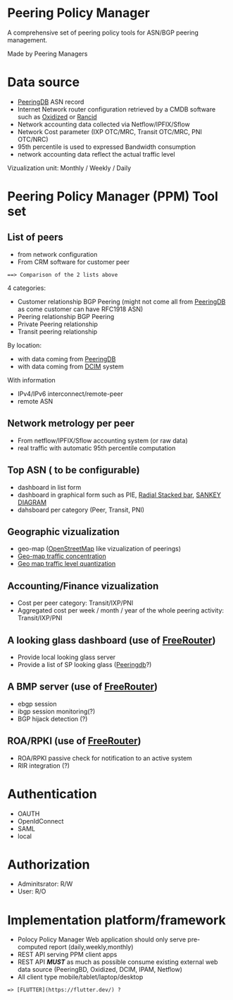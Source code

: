 # Peering Policy Manager
A comprehensive set of peering policy tools for ASN/BGP peering management.

Made by Peering Managers

# Data source
* [PeeringDB](https://www.peeringdb.com/) ASN record
* Internet Network router configuration retrieved by a CMDB software such as [Oxidized](https://github.com/ytti/oxidized) or [Rancid](https://shrubbery.net/rancid/)
* Network accounting data collected via Netflow/IPFIX/Sflow
* Network Cost parameter (IXP OTC/MRC, Transit OTC/MRC, PNI OTC/NRC)
* 95th percentile is used to expressed Bandwidth consumption 
* network accounting data reflect the actual traffic level

Vizualization unit: Monthly / Weekly / Daily

# Peering Policy Manager (PPM) Tool set
## List of peers 
* from network configuration
* From CRM software for customer peer

`==> Comparison of the 2 lists above`

4 categories: 
* Customer relationship BGP Peering 
(might not come all from [PeeringDB](https://www.peeringdb.com/) as come customer can have RFC1918 ASN)
* Peering relationship BGP Peering
* Private Peering relationship
* Transit peering relationship

By location: 
* with data coming from [PeeringDB](https://www.peeringdb.com/)
* with data coming from [DCIM](https://en.wikipedia.org/wiki/Data_center_management#Data_center_infrastructure_management) system

With information
* IPv4/IPv6 interconnect/remote-peer
* remote ASN

## Network metrology per peer
* From netflow/IPFIX/Sflow accounting system (or raw data)
* real traffic with automatic 95th percentile computation

## Top <x> ASN (<x> to be configurable)
* dashboard in list form
* dashboard in graphical form such as PIE, [Radial Stacked bar](https://observablehq.com/@d3/radial-stacked-bar-chart), [SANKEY DIAGRAM](https://observablehq.com/@d3/sankey-diagram)
* dahsboard per category (Peer, Transit, PNI)

## Geographic vizualization
* geo-map ([OpenStreetMap](https://www.openstreetmap.org/) like vizualization of peerings)
* [Geo-map traffic concentration](https://observablehq.com/@d3/bubble-map)
* [Geo map traffic level quantization](https://observablehq.com/@d3/choropleth)

## Accounting/Finance vizualization
* Cost per peer category: Transit/IXP/PNI
* Aggregated cost per week / month / year of the whole peering activity: Transit/IXP/PNI
 
## A looking glass dashboard (use of [FreeRouter](http://freerouter.nop.hu/))
* Provide local looking glass server
* Provide a list of SP looking glass ([Peeringdb](https://www.peeringdb.com/)?)

## A BMP server (use of [FreeRouter](http://freerouter.nop.hu/))
* ebgp session
* ibgp session monitoring(?)
* BGP hijack detection (?)

## ROA/RPKI (use of [FreeRouter](http://freerouter.nop.hu/))
* ROA/RPKI passive check for notification to an active system
* RIR integration (?)

# Authentication
* OAUTH
* OpenIdConnect
* SAML
* local

# Authorization
* Adminitsrator: R/W
* User: R/O

# Implementation platform/framework
* Polocy Policy Manager Web application should only serve pre-computed report (daily,weekly,monthly)
* REST API serving PPM client apps
* REST API _**MUST**_ as much as possible consume existing external web data source (PeeringBD, Oxidized, DCIM, IPAM, Netflow)
* All client type mobile/tablet/laptop/desktop

`=> [FLUTTER](https://flutter.dev/) ?`
